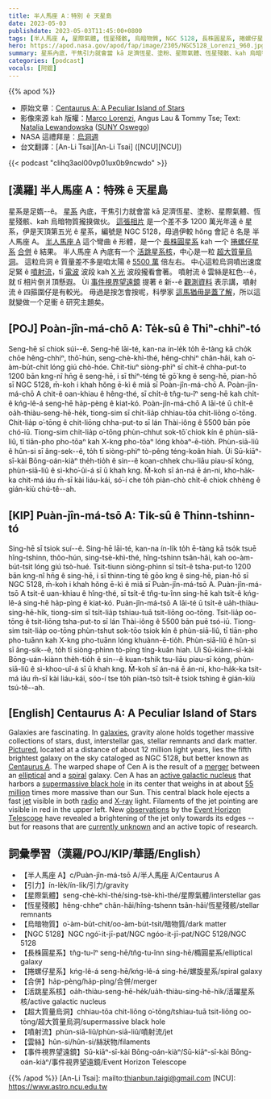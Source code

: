 ```yaml
---
title: 半人馬座 A：特別 ê 天星島
date: 2023-05-03
publishdate: 2023-05-03T11:45:00+0800
tags: [半人馬座 A, 星際氣體, 恆星殘骸, 烏暗物質, NGC 5128, 長株圓星系, 捲螺仔星系, 合併, 活跳星系核, 超大質量烏洞, 噴射流, 雲絲, 事件視界望遠鏡, 引力]
hero: https://apod.nasa.gov/apod/fap/image/2305/NGC5128_Lorenzi_960.jpg
summary: 星系內底，干焦引力就會當 kā 足濟恆星、塗粉、星際氣體、恆星殘骸、kah 烏暗物質攏搝做伙。
categories: [podcast]
vocals: [阿錕]
---
```


{{% apod %}}

- 原始文章：[Centaurus A: A Peculiar Island of Stars](https://apod.nasa.gov/apod/ap230503.html)
- 影像來源 kah 版權：[Marco Lorenzi](https://www.glitteringlights.com/About/About-Me), Angus Lau & Tommy Tse; Text: [Natalia Lewandowska](https://www.oswego.edu/physics/natalia-lewandowska) ([SUNY Oswego](https://www.oswego.edu/physics/))
- NASA 這禮拜是：[烏洞週](https://universe.nasa.gov/black-hole-week/participate/the-big-event/)
- 台文翻譯：[An-Li Tsai][An-Li Tsai] ([NCU][NCU])

{{< podcast "clihq3aol00vp01ux0b9ncwdo" >}}

## [漢羅] 半人馬座 A：特殊 ê 天星島
星系是足媠--ê。
[星系][galaxies] 內底，干焦引力就會當 kā 足濟恆星、塗粉、星際氣體、恆星殘骸、kah 烏暗物質攏搝做伙。
[這張相片][Pictured] 是一个差不多 1200 萬光年遠 ê 星系，伊是天頂第五光 ê 星系，編號是 NGC 5128，毋過伊較 hŏng 會記 ê 名是 半人馬座 A。
[半人馬座 A][Centaurus A] 這个彎曲 ê 形體，是一个 [長株圓星系][elliptical] kah 一个 [捲螺仔星系][spiral] [合併][merger] ê 結果。
半人馬座 A 內底有一个 [活跳星系核][active galactic nucleus]，中心是一粒 [超大質量烏洞][supermassive black hole]。
這粒烏洞 ê 質量差不多是咱太陽 ê [5500 萬][55 million] 倍左右。
中心這粒烏洞噴出速度足緊 ê [噴射流][jet]，tī [電波][radio] 波段 kah [X 光][X-ray] 波段攏看會著。
噴射流 ê 雲絲是紅色--ê，就 tī 相片倒爿頂懸遐。
Ùi [事件視界望遠鏡][Event Horizon Telescope] 提著 ê 新--ê [觀測資料][observations] 表示講，噴射流 ê 四箍圍仔是有較光。
毋過是按怎會按呢，科學家 [這馬猶毋是蓋了解][currently unknown]，所以這就變做一个足衝 ê 研究主題矣。

## [POJ] Poàn-jîn-má-chō A: Te̍k-sû ê Thiⁿ-chhiⁿ-tó
Seng-hē sī chiok súi--ê.
Seng-hē lāi-té, kan-na ín-le̍k to̍h ē-tàng kā cho̍k chōe hêng-chhiⁿ, thô͘-hún, seng-chè-khì-thé, hêng-chhiⁿ chân-hâi, kah o͘-àm-bu̍t-chit lóng giú chò-hóe.
Chit-tiuⁿ siòng-phìⁿ sī chi̍t-ê chha-put-to 1200 bān kng-nî hn̄g ê seng-hē, i sī thiⁿ-téng tē gō͘ kng ê seng-hē, pian-hō sī NGC 5128, m̄-koh i khah hŏng ē-kì ê miâ sī Poàn-jîn-má-chō A.
Poàn-jîn-má-chō A chit-ê oan-khiau ê hêng-thé, sī chi̍t-ê tn̂g-tu-îⁿ seng-hē kah chi̍t-ê kńg-lê-á seng-hē ha̍p-pèng ê kiat-kó.
Poàn-jîn-má-chō A lāi-té ū chi̍t-ê oa̍h-thiàu-seng-hē-he̍k, tiong-sim sī chi̍t-lia̍p chhiau-tōa chit-liōng o͘-tōng.
Chit-lia̍p o͘-tōng ê chit-liōng chha-put-to sī lán Thài-iông ê 5500 bān pōe chó-iū.
Tiong-sim chit-lia̍p o͘-tōng phùn-chhut sok-tō͘ chiok kín ê phùn-siā-liû, tī tiān-pho pho-tōaⁿ kah X-kng pho-tōaⁿ lóng khòaⁿ-ē-tio̍h.
Phùn-siā-liû ê hûn-si sī âng-sek--ê, to̍h tī siòng-phìⁿ tò-pêng téng-koân hiah.
Ùi Sū-kiāⁿ-sī-kài Bōng-oán-kiàⁿ the̍h-tio̍h ê sin--ê koan-chhek chu-liāu piau-sī kóng, phùn-siā-liû ê sì-kho͘-ûi-á sī ū khah kng.
M̄-koh sī án-ná ē án-ni, kho-ha̍k-ka chit-má iáu m̄-sī kài liáu-kái, só͘-í che to̍h piàn-chò chi̍t-ê chiok chhèng ê gián-kiù chú-tê--ah.

## [KIP] Puàn-jîn-má-tsō A: Ti̍k-sû ê Thinn-tshinn-tó
Sing-hē sī tsiok suí--ê.
Sing-hē lāi-té, kan-na ín-li̍k to̍h ē-tàng kā tso̍k tsuē hîng-tshinn, thôo-hún, sing-tsè-khì-thé, hîng-tshinn tsân-hâi, kah oo-àm-bu̍t-tsit lóng giú tsò-hué.
Tsit-tiunn siòng-phìnn sī tsi̍t-ê tsha-put-to 1200 bān kng-nî hn̄g ê sing-hē, i sī thinn-tíng tē gōo kng ê sing-hē, pian-hō sī NGC 5128, m̄-koh i khah hŏng ē-kì ê miâ sī Puàn-jîn-má-tsō A.
Puàn-jîn-má-tsō A tsit-ê uan-khiau ê hîng-thé, sī tsi̍t-ê tn̂g-tu-înn sing-hē kah tsi̍t-ê kńg-lê-á sing-hē ha̍p-pìng ê kiat-kó.
Puàn-jîn-má-tsō A lāi-té ū tsi̍t-ê ua̍h-thiàu-sing-hē-hi̍k, tiong-sim sī tsi̍t-lia̍p tshiau-tuā tsit-liōng oo-tōng.
Tsit-lia̍p oo-tōng ê tsit-liōng tsha-put-to sī lán Thài-iông ê 5500 bān puē tsó-iū.
Tiong-sim tsit-lia̍p oo-tōng phùn-tshut sok-tōo tsiok kín ê phùn-siā-liû, tī tiān-pho pho-tuānn kah X-kng pho-tuānn lóng khuànn-ē-tio̍h.
Phùn-siā-liû ê hûn-si sī âng-sik--ê, to̍h tī siòng-phìnn tò-pîng tíng-kuân hiah.
Uì Sū-kiānn-sī-kài Bōng-uán-kiànn the̍h-tio̍h ê sin--ê kuan-tshik tsu-liāu piau-sī kóng, phùn-siā-liû ê sì-khoo-uî-á sī ū khah kng.
M̄-koh sī án-ná ē án-ni, kho-ha̍k-ka tsit-má iáu m̄-sī kài liáu-kái, sóo-í tse to̍h piàn-tsò tsi̍t-ê tsiok tshìng ê gián-kiù tsú-tê--ah.

## [English] Centaurus A: A Peculiar Island of Stars
Galaxies are fascinating.
In [galaxies][galaxies], gravity alone holds together massive collections of stars, dust, interstellar gas, stellar remnants and dark matter.
[Pictured][Pictured], located at a distance of about 12 million light years, lies the fifth brightest galaxy on the sky cataloged as NGC 5128, but better known as [Centaurus A][Centaurus A].
The warped shape of Cen A is the result of a [merger][merger] between an [elliptical][elliptical] and a [spiral][spiral] galaxy.
Cen A has an [active galactic nucleus][active galactic nucleus] that harbors a [supermassive black hole][supermassive black hole] in its center that weighs in at about [55 million][55 million] times more massive than our Sun.
This central black hole ejects a fast [jet][jet] visible in both [radio][radio] and [X-ray][X-ray] light.
Filaments of the jet pointing are visible in red in the upper left.
New [observations][observations] by the [Event Horizon Telescope][Event Horizon Telescope] have revealed a brightening of the jet only towards its edges -- but for reasons that are [currently unknown][currently unknown] and an active topic of research.

## 詞彙學習（漢羅/POJ/KIP/華語/English）
- 【半人馬座 A】c/Puàn-jîn-má-tsō A/半人馬座 A/Centaurus A
- 【引力】ín-le̍k/ín-li̍k/引力/gravity
- 【星際氣體】seng-chè-khì-thé/sing-tsè-khì-thé/星際氣體/interstellar gas
- 【恆星殘骸】hêng-chheⁿ chân-hâi/hîng-tshenn tsân-hâi/恆星殘骸/stellar remnants
- 【烏暗物質】o͘-àm-bu̍t-chit/oo-àm-bu̍t-tsit/暗物質/dark matter
- 【NGC 5128】NGC ngó͘-it-jī-pat/NGC ngóo-it-jī-pat/NGC 5128/NGC 5128
- 【長株圓星系】tn̂g-tu-îⁿ seng-hē/tn̂g-tu-înn sing-hē/橢圓星系/elliptical galaxy
- 【捲螺仔星系】kńg-lê-á seng-hē/kńg-lê-á sing-hē/螺旋星系/spiral galaxy
- 【合併】ha̍p-pèng/ha̍p-pìng/合併/merger
- 【活跳星系核】oa̍h-thiàu-seng-hē-he̍k/ua̍h-thiàu-sing-hē-hi̍k/活躍星系核/active galactic nucleus
- 【超大質量烏洞】chhiau-tōa chit-liōng o͘-tōng/tshiau-tuā tsit-liōng oo-tōng/超大質量烏洞/supermassive black hole
- 【噴射流】phùn-siā-liû/phùn-siā-liû/噴射流/jet
- 【雲絲】hûn-si/hûn-si/絲狀物/filaments
- 【事件視界望遠鏡】Sū-kiāⁿ-sī-kài Bōng-oán-kiàⁿ/Sū-kiāⁿ-sī-kài Bōng-oán-kiàⁿ/事件視界望遠鏡/Event Horizon Telescope

{{% /apod %}}
[An-Li Tsai]: mailto:thianbun.taigi@gmail.com
[NCU]: https://www.astro.ncu.edu.tw

[copyright]: https://apod.nasa.gov/apod/fap/lib/about_apod.html#srapply
[License]: https://creativecommons.org/licenses/by/2.0/

[galaxies]:https://en.wikipedia.org/wiki/Galaxy
[Pictured]:https://www.glitteringlights.com/Images/Galaxies/i-rXzDxS3/A
[Centaurus A]:https://en.wikipedia.org/wiki/Centaurus_A
[merger]:https://ui.adsabs.harvard.edu/abs/2006ApJ...645.1092Q/abstract
[elliptical]:https://apod.nasa.gov/apod/ap040616.html
[spiral]:https://apod.nasa.gov/apod/ap171226.html
[active galactic nucleus]:https://en.wikipedia.org/wiki/Active_galactic_nucleus
[supermassive black hole]:https://en.wikipedia.org/wiki/Supermassive_black_hole
[55 million]:https://www.nasa.gov/topics/universe/features/radio-particle-jets.html
[jet]:https://en.wikipedia.org/wiki/Astrophysical_jet
[radio]:https://science.nasa.gov/ems/05_radiowaves
[X-ray]:https://science.nasa.gov/ems/11_xrays
[observations]:https://www.nature.com/articles/s41550-021-01417-w
[Event Horizon Telescope]:https://eventhorizontelescope.org/
[currently unknown]:https://i.ytimg.com/vi/nM9qpNo6DzQ/maxresdefault.jpg
